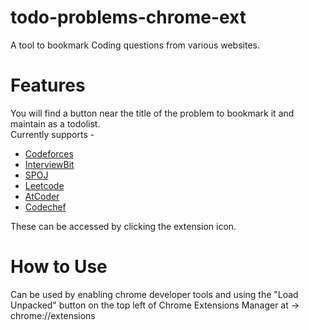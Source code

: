 # todo-problems-chrome-ext
A tool to bookmark Coding questions from various websites.

# Features
You will find a button near the title of the problem to bookmark it and maintain as a todolist. <br>
Currently supports -
* [Codeforces](https://codeforces.com)
* [InterviewBit](https://interviewbit.com)
* [SPOJ](https://spoj.com)
* [Leetcode](https://leetcode.com)
* [AtCoder](https://atcoder.jp)
* [Codechef](https://codechef.com) <br>

These can be accessed by clicking the extension icon.

# How to Use
Can be used by enabling chrome developer tools and using the "Load Unpacked" button on the top left of Chrome Extensions Manager at -> chrome://extensions<br>
